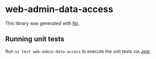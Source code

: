 # web-admin-data-access

This library was generated with [Nx](https://nx.dev).

## Running unit tests

Run `nx test web-admin-data-access` to execute the unit tests via [Jest](https://jestjs.io).

